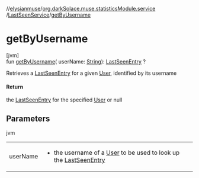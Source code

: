 //[elysianmuse](../../../index.md)/[org.darkSolace.muse.statisticsModule.service](../index.md)
/[LastSeenService](index.md)/[getByUsername](get-by-username.md)

# getByUsername

[jvm]\
fun [getByUsername](get-by-username.md)(
userName: [String](https://kotlinlang.org/api/latest/jvm/stdlib/kotlin/-string/index.html)): [LastSeenEntry](../../org.darkSolace.muse.statisticsModule.model/-last-seen-entry/index.md)
?

Retrieves a [LastSeenEntry](../../org.darkSolace.muse.statisticsModule.model/-last-seen-entry/index.md) for a
given [User](../../org.darkSolace.muse.userModule.model/-user/index.md), identified by its username

#### Return

the [LastSeenEntry](../../org.darkSolace.muse.statisticsModule.model/-last-seen-entry/index.md) for the
specified [User](../../org.darkSolace.muse.userModule.model/-user/index.md) or null

## Parameters

jvm

| | |
|---|---|
| userName | <ul><li>the username of a [User](../../org.darkSolace.muse.userModule.model/-user/index.md) to be used to look up the [LastSeenEntry](../../org.darkSolace.muse.statisticsModule.model/-last-seen-entry/index.md)</li></ul> |
